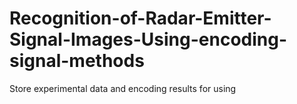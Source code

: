 # Recognition-of-Radar-Emitter-Signal-Images-Using-encoding-signal-methods
Store experimental data and encoding results for using
